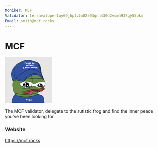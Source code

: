 ```yaml
---
Moniker: MCF
Validator: terravaloper1uy69jhptztw02z03qnh430d2vsmh937gy55pkm
Email: smith@mcf.rocks
---
```


# MCF
![MCF](mcf.jpg)

The MCF validator, delegate to the autistic frog and find the inner peace you've been looking for.

### Website

https://mcf.rocks
